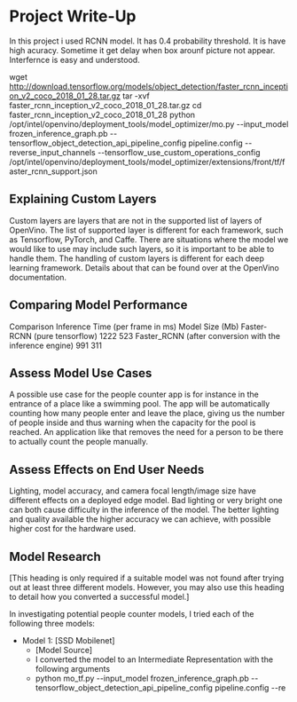 # Project Write-Up
In this project i used RCNN model. It has 0.4 probability threshold. It is have high acuracy. Sometime it get delay when box arounf picture not appear. Interfernce is easy and understood.

wget http://download.tensorflow.org/models/object_detection/faster_rcnn_inception_v2_coco_2018_01_28.tar.gz
tar -xvf faster_rcnn_inception_v2_coco_2018_01_28.tar.gz
cd faster_rcnn_inception_v2_coco_2018_01_28
python /opt/intel/openvino/deployment_tools/model_optimizer/mo.py --input_model frozen_inference_graph.pb --tensorflow_object_detection_api_pipeline_config pipeline.config --reverse_input_channels --tensorflow_use_custom_operations_config /opt/intel/openvino/deployment_tools/model_optimizer/extensions/front/tf/faster_rcnn_support.json

## Explaining Custom Layers
Custom layers are layers that are not in the supported list of layers of OpenVino. The list of supported layer is different for each framework, such as Tensorflow, PyTorch, and Caffe. There are situations where the model we would like to use may include such layers, so it is important to be able to handle them. The handling of custom layers is different for each deep learning framework. Details about that can be found over at the OpenVino documentation.

## Comparing Model Performance

Comparison	Inference Time (per frame in ms)	Model Size (Mb)
Faster-RCNN (pure tensorflow)	1222	523
Faster_RCNN (after conversion with the inference engine)	991	311

## Assess Model Use Cases
A possible use case for the people counter app is for instance in the entrance of a place like a swimming pool. The app will be automatically counting how many people enter and leave the place, giving us the number of people inside and thus warning when the capacity for the pool is reached. An application like that removes the need for a person to be there to actually count the people manually.

## Assess Effects on End User Needs

Lighting, model accuracy, and camera focal length/image size have different effects on a
deployed edge model. Bad lighting or very bright one can both cause difficulty in the inference of the model. The better lighting and quality available the higher accuracy we can achieve, with possible higher cost for the hardware used.

## Model Research

[This heading is only required if a suitable model was not found after trying out at least three
different models. However, you may also use this heading to detail how you converted 
a successful model.]

In investigating potential people counter models, I tried each of the following three models:

- Model 1: [SSD Mobilenet]
  - [Model Source]
  - I converted the model to an Intermediate Representation with the following arguments
  - python mo_tf.py --input_model frozen_inference_graph.pb --tensorflow_object_detection_api_pipeline_config pipeline.config --re
